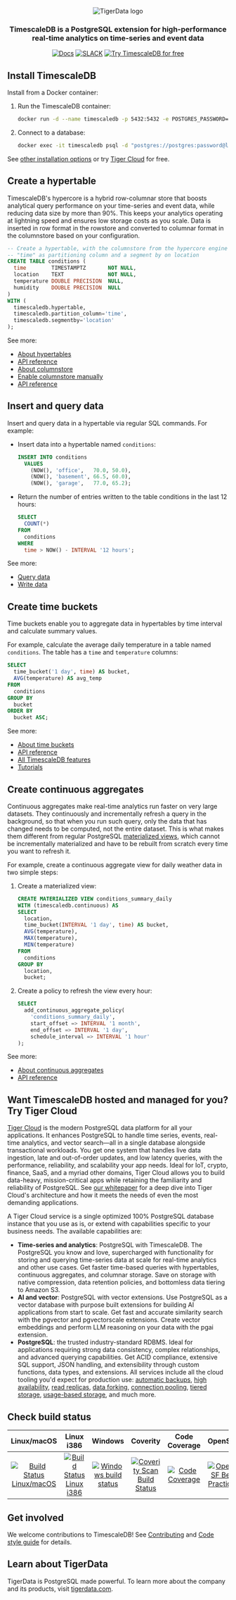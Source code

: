 <div align=center>
<picture align=center>
    <source media="(prefers-color-scheme: dark)" srcset="https://assets.tigerdata.com/timescale-web/brand/horizontal/yellow/logo-yellow.svg">
    <source media="(prefers-color-scheme: light)" srcset="https://assets.tigerdata.com/timescale-web/brand/horizontal/black/logo-black.svg">
    <img alt="TigerData logo" >
</picture>
</div>

<div align=center>

<h3>TimescaleDB is a PostgreSQL extension for high-performance real-time analytics on time-series and event data</h3>

[![Docs](https://img.shields.io/badge/Read_the_Timescale_docs-black?style=for-the-badge&logo=readthedocs&logoColor=white)](https://docs.tigerdata.com/)
[![SLACK](https://img.shields.io/badge/Ask_the_Timescale_community-black?style=for-the-badge&logo=slack&logoColor=white)](https://timescaledb.slack.com/archives/C4GT3N90X)
[![Try TimescaleDB for free](https://img.shields.io/badge/Try_Timescale_for_free-black?style=for-the-badge&logo=timescale&logoColor=white)](https://console.cloud.timescale.com/signup)

</div>

## Install TimescaleDB

Install from a Docker container:

1. Run the TimescaleDB container:

    ```bash
    docker run -d --name timescaledb -p 5432:5432 -e POSTGRES_PASSWORD=password timescale/timescaledb-ha:pg17
    ```

1. Connect to a database:

    ```bash
    docker exec -it timescaledb psql -d "postgres://postgres:password@localhost/postgres"
    ```

See [other installation options](https://docs.tigerdata.com/self-hosted/latest/install/) or try [Tiger Cloud](https://docs.tigerdata.com/getting-started/latest/) for free.

## Create a hypertable

TimescaleDB's hypercore is a hybrid row-columnar store that boosts analytical query performance on your time-series and event data, while reducing data size by more than 90%. This keeps your analytics operating at lightning speed and ensures low storage costs as you scale. Data is inserted in row format in the rowstore and converted to columnar format in the columnstore based on your configuration.

```sql
-- Create a hypertable, with the columnstore from the hypercore engine
-- "time" as partitioning column and a segment by on location
CREATE TABLE conditions (
  time        TIMESTAMPTZ       NOT NULL,
  location    TEXT              NOT NULL,
  temperature DOUBLE PRECISION  NULL,
  humidity    DOUBLE PRECISION  NULL
)
WITH (
  timescaledb.hypertable,
  timescaledb.partition_column='time',
  timescaledb.segmentby='location'
);
```

See more:

- [About hypertables](https://docs.tigerdata.com/use-timescale/latest/hypertables/)
- [API reference](https://docs.tigerdata.com/api/latest/hypertable/)
- [About columnstore](https://docs.tigerdata.com/use-timescale/latest/compression/about-compression/)
- [Enable columnstore manually](https://docs.tigerdata.com/use-timescale/latest/compression/manual-compression/)
- [API reference](https://docs.tigerdata.com/api/latest/compression/)

## Insert and query data

Insert and query data in a hypertable via regular SQL commands. For example:

- Insert data into a hypertable named `conditions`:

    ```sql
    INSERT INTO conditions
      VALUES
        (NOW(), 'office',   70.0, 50.0),
        (NOW(), 'basement', 66.5, 60.0),
        (NOW(), 'garage',   77.0, 65.2);
    ```

- Return the number of entries written to the table conditions in the last 12 hours:

    ```sql
    SELECT
      COUNT(*)
    FROM
      conditions
    WHERE
      time > NOW() - INTERVAL '12 hours';
    ```

See more:

- [Query data](https://docs.tigerdata.com/use-timescale/latest/query-data/)
- [Write data](https://docs.tigerdata.com/use-timescale/latest/write-data/)

## Create time buckets

Time buckets enable you to aggregate data in hypertables by time interval and calculate summary values.

For example, calculate the average daily temperature in a table named `conditions`. The table has a `time` and `temperature` columns:

```sql
SELECT
  time_bucket('1 day', time) AS bucket,
  AVG(temperature) AS avg_temp
FROM
  conditions
GROUP BY
  bucket
ORDER BY
  bucket ASC;
```

See more:

- [About time buckets](https://docs.tigerdata.com/use-timescale/latest/time-buckets/about-time-buckets/)
- [API reference](https://docs.tigerdata.com/api/latest/hyperfunctions/time_bucket/)
- [All TimescaleDB features](https://docs.tigerdata.com/use-timescale/latest/)
- [Tutorials](https://docs.tigerdata.com/tutorials/latest/)

## Create continuous aggregates

Continuous aggregates make real-time analytics run faster on very large datasets. They continuously and incrementally refresh a query in the background, so that when you run such query, only the data that has changed needs to be computed, not the entire dataset. This is what makes them different from regular PostgreSQL [materialized views](https://www.postgresql.org/docs/current/rules-materializedviews.html), which cannot be incrementally materialized and have to be rebuilt from scratch every time you want to refresh it.

For example, create a continuous aggregate view for daily weather data in two simple steps:

1. Create a materialized view:

   ```sql
   CREATE MATERIALIZED VIEW conditions_summary_daily
   WITH (timescaledb.continuous) AS
   SELECT
     location,
     time_bucket(INTERVAL '1 day', time) AS bucket,
     AVG(temperature),
     MAX(temperature),
     MIN(temperature)
   FROM
     conditions
   GROUP BY
     location,
     bucket;
   ```

1. Create a policy to refresh the view every hour:

   ```sql
   SELECT
     add_continuous_aggregate_policy(
       'conditions_summary_daily',
       start_offset => INTERVAL '1 month',
       end_offset => INTERVAL '1 day',
       schedule_interval => INTERVAL '1 hour'
   );
   ```
See more:

- [About continuous aggregates](https://docs.tigerdata.com/use-timescale/latest/continuous-aggregates/)
- [API reference](https://docs.tigerdata.com/api/latest/continuous-aggregates/create_materialized_view/)

## Want TimescaleDB hosted and managed for you? Try Tiger Cloud

[Tiger Cloud](https://docs.tigerdata.com/getting-started/latest/) is the modern PostgreSQL data platform for all your applications. It enhances PostgreSQL to handle time series, events, real-time analytics, and vector search—all in a single database alongside transactional workloads. You get one system that handles live data ingestion, late and out-of-order updates, and low latency queries, with the performance, reliability, and scalability your app needs. Ideal for IoT, crypto, finance, SaaS, and a myriad other domains, Tiger Cloud allows you to build data-heavy, mission-critical apps while retaining the familiarity and reliability of PostgreSQL. See [our whitepaper](https://docs.tigerdata.com/about/latest/whitepaper/) for a deep dive into Tiger Cloud's architecture and how it meets the needs of even the most demanding applications.

A Tiger Cloud service is a single optimized 100% PostgreSQL database instance that you use as is, or extend with capabilities specific to your business needs. The available capabilities are:

- **Time-series and analytics**: PostgreSQL with TimescaleDB. The PostgreSQL you know and love, supercharged with functionality for storing and querying time-series data at scale for real-time analytics and other use cases. Get faster time-based queries with hypertables, continuous aggregates, and columnar storage. Save on storage with native compression, data retention policies, and bottomless data tiering to Amazon S3.
- **AI and vector**: PostgreSQL with vector extensions. Use PostgreSQL as a vector database with purpose built extensions for building AI applications from start to scale. Get fast and accurate similarity search with the pgvector and pgvectorscale extensions. Create vector embeddings and perform LLM reasoning on your data with the pgai extension.
- **PostgreSQL**: the trusted industry-standard RDBMS. Ideal for applications requiring strong data consistency, complex relationships, and advanced querying capabilities. Get ACID compliance, extensive SQL support, JSON handling, and extensibility through custom functions, data types, and extensions.
All services include all the cloud tooling you'd expect for production use: [automatic backups](https://docs.tigerdata.com/use-timescale/latest/backup-restore/backup-restore-cloud/), [high availability](https://docs.tigerdata.com/use-timescale/latest/ha-replicas/), [read replicas](https://docs.tigerdata.com/use-timescale/latest/ha-replicas/read-scaling/), [data forking](https://docs.tigerdata.com/use-timescale/latest/services/service-management/#fork-a-service), [connection pooling](https://docs.tigerdata.com/use-timescale/latest/services/connection-pooling/), [tiered storage](https://docs.tigerdata.com/use-timescale/latest/data-tiering/), [usage-based storage](https://docs.tigerdata.com/about/latest/pricing-and-account-management/), and much more.

## Check build status

|Linux/macOS|Linux i386|Windows|Coverity|Code Coverage|OpenSSF|
|:---:|:---:|:---:|:---:|:---:|:---:|
|[![Build Status Linux/macOS](https://github.com/timescale/timescaledb/actions/workflows/linux-build-and-test.yaml/badge.svg?branch=main&event=schedule)](https://github.com/timescale/timescaledb/actions/workflows/linux-build-and-test.yaml?query=workflow%3ARegression+branch%3Amain+event%3Aschedule)|[![Build Status Linux i386](https://github.com/timescale/timescaledb/actions/workflows/linux-32bit-build-and-test.yaml/badge.svg?branch=main&event=schedule)](https://github.com/timescale/timescaledb/actions/workflows/linux-32bit-build-and-test.yaml?query=workflow%3ARegression+branch%3Amain+event%3Aschedule)|[![Windows build status](https://github.com/timescale/timescaledb/actions/workflows/windows-build-and-test.yaml/badge.svg?branch=main&event=schedule)](https://github.com/timescale/timescaledb/actions/workflows/windows-build-and-test.yaml?query=workflow%3ARegression+branch%3Amain+event%3Aschedule)|[![Coverity Scan Build Status](https://scan.coverity.com/projects/timescale-timescaledb/badge.svg)](https://scan.coverity.com/projects/timescale-timescaledb)|[![Code Coverage](https://codecov.io/gh/timescale/timescaledb/branch/main/graphs/badge.svg?branch=main)](https://codecov.io/gh/timescale/timescaledb)|[![OpenSSF Best Practices](https://www.bestpractices.dev/projects/8012/badge)](https://www.bestpractices.dev/projects/8012)|

## Get involved

We welcome contributions to TimescaleDB! See [Contributing](https://github.com/timescale/timescaledb/blob/main/CONTRIBUTING.md) and [Code style guide](https://github.com/timescale/timescaledb/blob/main/docs/StyleGuide.md) for details.

## Learn about TigerData

TigerData is PostgreSQL made powerful. To learn more about the company and its products, visit [tigerdata.com](https://www.tigerdata.com).

